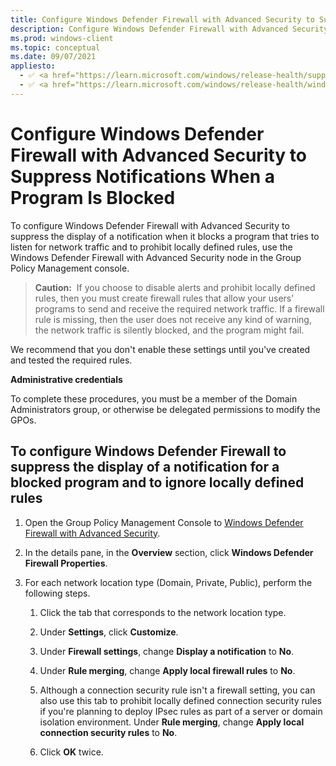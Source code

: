 ```yaml
---
title: Configure Windows Defender Firewall with Advanced Security to Suppress Notifications When a Program is Blocked 
description: Configure Windows Defender Firewall with Advanced Security to suppress notifications when a program is Blocked
ms.prod: windows-client
ms.topic: conceptual
ms.date: 09/07/2021
appliesto: 
  - ✅ <a href="https://learn.microsoft.com/windows/release-health/supported-versions-windows-client" target="_blank">Windows 10 and later</a>
  - ✅ <a href="https://learn.microsoft.com/windows/release-health/windows-server-release-info" target="_blank">Windows Server 2016 and later</a>
---
```


# Configure Windows Defender Firewall with Advanced Security to Suppress Notifications When a Program Is Blocked


To configure Windows Defender Firewall with Advanced Security to suppress the display of a notification when it blocks a program that tries to listen for network traffic and to prohibit locally defined rules, use the Windows Defender Firewall with Advanced Security node in the Group Policy Management console.

>**Caution:**  If you choose to disable alerts and prohibit locally defined rules, then you must create firewall rules that allow your users’ programs to send and receive the required network traffic. If a firewall rule is missing, then the user does not receive any kind of warning, the network traffic is silently blocked, and the program might fail.

We recommend that you don't enable these settings until you've created and tested the required rules.

**Administrative credentials**

To complete these procedures, you must be a member of the Domain Administrators group, or otherwise be delegated permissions to modify the GPOs.

## To configure Windows Defender Firewall to suppress the display of a notification for a blocked program and to ignore locally defined rules

1.  Open the Group Policy Management Console to [Windows Defender Firewall with Advanced Security](open-the-group-policy-management-console-to-windows-firewall-with-advanced-security.md).

2.  In the details pane, in the **Overview** section, click **Windows Defender Firewall Properties**.

3.  For each network location type (Domain, Private, Public), perform the following steps.

    1.  Click the tab that corresponds to the network location type.

    2.  Under **Settings**, click **Customize**.

    3.  Under **Firewall settings**, change **Display a notification** to **No**.

    4.  Under **Rule merging**, change **Apply local firewall rules** to **No**.

    5.  Although a connection security rule isn't a firewall setting, you can also use this tab to prohibit locally defined connection security rules if you're planning to deploy IPsec rules as part of a server or domain isolation environment. Under **Rule merging**, change **Apply local connection security rules** to **No**.

    6.  Click **OK** twice.
